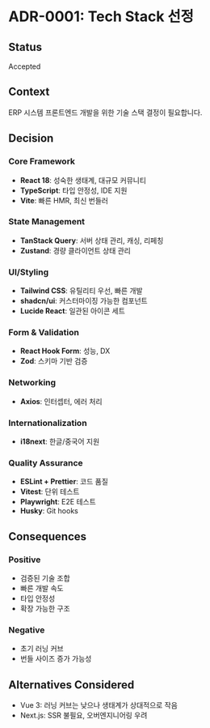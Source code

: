 # ADR-0001: Tech Stack 선정

## Status

Accepted

## Context

ERP 시스템 프론트엔드 개발을 위한 기술 스택 결정이 필요합니다.

## Decision

### Core Framework

- **React 18**: 성숙한 생태계, 대규모 커뮤니티
- **TypeScript**: 타입 안정성, IDE 지원
- **Vite**: 빠른 HMR, 최신 번들러

### State Management

- **TanStack Query**: 서버 상태 관리, 캐싱, 리페칭
- **Zustand**: 경량 클라이언트 상태 관리

### UI/Styling

- **Tailwind CSS**: 유틸리티 우선, 빠른 개발
- **shadcn/ui**: 커스터마이징 가능한 컴포넌트
- **Lucide React**: 일관된 아이콘 세트

### Form & Validation

- **React Hook Form**: 성능, DX
- **Zod**: 스키마 기반 검증

### Networking

- **Axios**: 인터셉터, 에러 처리

### Internationalization

- **i18next**: 한글/중국어 지원

### Quality Assurance

- **ESLint + Prettier**: 코드 품질
- **Vitest**: 단위 테스트
- **Playwright**: E2E 테스트
- **Husky**: Git hooks

## Consequences

### Positive

- 검증된 기술 조합
- 빠른 개발 속도
- 타입 안정성
- 확장 가능한 구조

### Negative

- 초기 러닝 커브
- 번들 사이즈 증가 가능성

## Alternatives Considered

- Vue 3: 러닝 커브는 낮으나 생태계가 상대적으로 작음
- Next.js: SSR 불필요, 오버엔지니어링 우려
